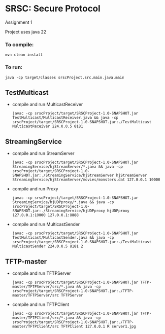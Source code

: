 # SRSC: Secure Protocol
Assignment 1

Project uses java 22

### To compile:
```
mvn clean install
```
### To run:
```
java -cp target/classes srscProject.src.main.java.main
```


## TestMulticast

* compile and run MulticastReceiver
  ```
  javac -cp srscProject/target/SRSCProject-1.0-SNAPSHOT.jar TestMulticast/MulticastReceiver.java && java -cp srscProject/target/SRSCProject-1.0-SNAPSHOT.jar:./TestMulticast MulticastReceiver 224.0.0.5 8181
  ```

## StreamingService

* compile and run StreamServer
  ```
  javac -cp srscProject/target/SRSCProject-1.0-SNAPSHOT.jar StreamingService/hjStreamServer/*.java && java -cp srscProject/target/SRSCProject-1.0-SNAPSHOT.jar:./StreamingService/hjStreamServer hjStreamServer StreamingService/hjStreamServer/movies/monsters.dat 127.0.0.1 10000
  ```


* compile and run Proxy
  ```
  javac -cp srscProject/target/SRSCProject-1.0-SNAPSHOT.jar StreamingService/hjUDPproxy/*.java && java -cp srscProject/target/SRSCProject-1.0-SNAPSHOT.jar:./StreamingService/hjUDPproxy hjUDPproxy 127.0.0.1:10000 127.0.0.1:8888
  ```


* compile and run MulticastSender
  ```
  javac -cp srscProject/target/SRSCProject-1.0-SNAPSHOT.jar TestMulticast/MulticastSender.java && java -cp srscProject/target/SRSCProject-1.0-SNAPSHOT.jar:./TestMulticast MulticastSender 224.0.0.5 8181 2
  ```

## TFTP-master

* compile and run TFTPServer
  ```
  javac -cp srscProject/target/SRSCProject-1.0-SNAPSHOT.jar TFTP-master/TFTPServer/src/*.java && java -cp srscProject/target/SRSCProject-1.0-SNAPSHOT.jar:./TFTP-master/TFTPServer/src TFTPServer
  ```


* compile and run TFTPClient
  ```
  javac -cp srscProject/target/SRSCProject-1.0-SNAPSHOT.jar TFTP-master/TFTPClient/src/*.java && java -cp srscProject/target/SRSCProject-1.0-SNAPSHOT.jar:./TFTP-master/TFTPClient/src TFTPClient 127.0.0.1 R server1.jpg
  ```